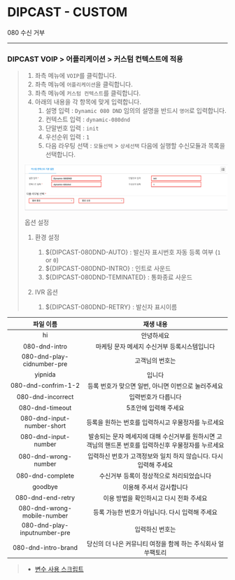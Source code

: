 # DIPCAST - CUSTOM

080 수신 거부
***

### DIPCAST VOIP > 어플리케이션 > 커스텀 컨텍스트에 적용
>
> 1. 좌측 메뉴에 ```VOIP```를 클릭합니다.
> 1. 좌측 메뉴에 ```어플리케이션```을 클릭합니다.
> 1. 좌측 메뉴에 ```커스텀 컨텍스트```를 클릭합니다.
> 1. 아래의 내용을 각 항목에 맞게 입력합니다.
>       1. 설명 입력 : ```Dynamic 080 DND``` 임의의 설명을 반드시 ```영어```로 입력합니다.
>       1. 컨텍스트 입력 : ```dynamic-080dnd```
>       1. 단말번호 입력 : ```init```
>       1. 우선순위 입력 : ```1```
>       1. 다음 라우팅 선택 : ```모듈선택``` >  ```상세선택``` 다음에 실행할 수신모듈과 목록을 선택합니다.
> <img src="resources/images/dcce-custom-080dnd.png">
>
> 옵션 설정
>
> 1. 환경 설정
>       1. ${DIPCAST-080DND-AUTO} : 발신자 표시번호 자동 등록 여부 (```1``` or ```0```)
>       1. ${DIPCAST-080DND-INTRO} : 인트로 사운드
>       1. ${DIPCAST-080DND-TEMINATED} : 통화종료 사운드
>
> 1. IVR 옵션
>       1. ${DIPCAST-080DND-RETRY} : 발신자 표시이름

|파일 이름| 재생 내용|
|:---------:|:---------:|
|hi | 안녕하세요|
|080-dnd-intro|마케팅 문자 메세지 수신거부 등록시스템입니다 |
|080-dnd-play-cidnumber-pre|고객님의 번호는|
|yipnida| 입니다|
|080-dnd-confrim-1-2|등록 번호가 맞으면 일번, 아니면 이번으로 눌러주세요 |
|080-dnd-incorrect | 입력번호가 다릅니다|
|080-dnd-timeout | 5초안에 입력해 주세요|
|080-dnd-input-number-short|등록을 원하는 번호를 입력하시고 우물정자를 누르세요|
|080-dnd-input-number|발송되는 문자 메세지에 대해 수신거부를 원하시면 고객님의 핸드폰 번호를 입력하신후 우물정자를 누르세요 |
|080-dnd-wrong-number|입력하신 번호가 고객정보와 일치 하지 않습니다. 다시 입력해 주세요|
|080-dnd-complete|수신거부 등록이 정상적으로 처리되었습니다|
|goodbye| 이용해 주셔서 감사합니다|
|080-dnd-end-retry|이용 방법을 확인하시고 다시 전화 주세요|
|080-dnd-wrong-mobile-number|등록 가능한 번호가 아닙니다. 다시 입력해 주세요 |
|080-dnd-play-inputnumber-pre | 입력하신  번호는|
|080-dnd-intro-brand|당신의 더 나은 커뮤니티 여정을 함께 하는 주식회사 얼쑤팩토리|

> * [변수 사용 스크립트](resources/templates/extensions__62-1-dynamic-080dnd.conf)
